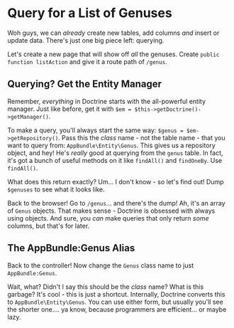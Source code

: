 # Query for a List of Genuses

Woh guys, we can *already* create new tables, add columns *and* insert or update
data. There's just one big piece left: querying. 

Let's create a new page that will show off *all* the genuses. Create
`public function listAction` and give it a route path of `/genus`.

## Querying? Get the Entity Manager

Remember, *everything* in Doctrine starts with the all-powerful entity manager. Just
like before, get it with `$em = $this->getDoctrine()->getManager()`.

To make a query, you'll always start the same way: `$genus = $em->getRepository()`.
Pass this the *class* name - not the table name - that you want to query from:
`AppBundle\Entity\Genus`. This gives us a repository object, and hey! He's *really*
good at querying from the `genus` table. In fact, it's got a bunch of useful methods
on it like `findAll()` and `findOneBy`. Use `findAll()`.

What does this return exactly? Um... I don't know - so let's find out! Dump `$genuses`
to see what it looks like.

Back to the browser! Go to `/genus`... and there's the dump! Ah, it's an array of
`Genus` objects. That makes sense - Doctrine is obsessed with always using objects.
And sure, you *can* make queries that only return *some* columns, but that's for
later.

## The AppBundle:Genus Alias

Back to the controller! Now change the `Genus` class name to just `AppBundle:Genus`.

Wait, what? Didn't I say this should be the *class* name? What is this garbage?
It's cool - this is just a shortcut. Internally, Doctrine converts this to
`AppBundle\Entity\Genus`. You can use either form, but usually you'll see the shorter
one.... ya know, because programmers are efficient... or maybe lazy.
